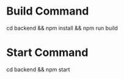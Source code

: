 # Build Command
cd backend && npm install && npm run build

# Start Command  
cd backend && npm start
